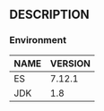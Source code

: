 ## DESCRIPTION 
### Environment
|  NAME   | VERSION  |
|  ----  | ----  |
| ES  | 7.12.1 |
| JDK  | 1.8 |